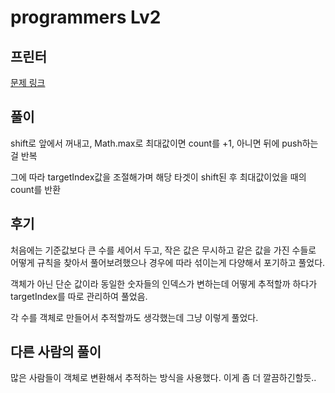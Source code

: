 # programmers Lv2

## 프린터

[문제 링크](https://programmers.co.kr/learn/courses/30/lessons/42587)

## 풀이

shift로 앞에서 꺼내고, Math.max로 최대값이면 count를 +1, 아니면 뒤에 push하는걸 반복

그에 따라 targetIndex값을 조절해가며 해당 타겟이 shift된 후 최대값이었을 때의 count를 반환

## 후기

처음에는 기준값보다 큰 수를 세어서 두고, 작은 값은 무시하고 같은 값을 가진 수들로 어떻게 규칙을 찾아서 풀어보려했으나
경우에 따라 섞이는게 다양해서 포기하고 풀었다.

객체가 아닌 단순 값이라 동일한 숫자들의 인덱스가 변하는데 어떻게 추적할까 하다가 targetIndex를 따로 관리하여 풀었음. 

각 수를 객체로 만들어서 추적할까도 생각했는데 그냥 이렇게 풀었다.


## 다른 사람의 풀이

많은 사람들이 객체로 변환해서 추적하는 방식을 사용했다. 이게 좀 더 깔끔하긴할듯.. 